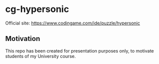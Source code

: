 # cg-hypersonic

Official site: https://www.codingame.com/ide/puzzle/hypersonic

## Motivation

This repo has been created for presentation purposes only, to motivate students of my University course.
